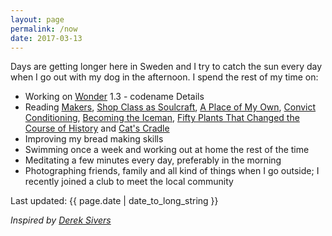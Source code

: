 ```yaml
---
layout: page
permalink: /now
date: 2017-03-13
---
```


Days are getting longer here in Sweden and I try to catch the sun every day when I go out with my dog in the afternoon. I spend the rest of my time on:

- Working on [Wonder](https://itunes.apple.com/us/app/wonder-reader-for-wikipedia/id1050888989?mt=8&at=1010lo2M) 1.3 - codename Details
- Reading [Makers](http://craphound.com/makers/download/), [Shop Class as Soulcraft](http://www.matthewbcrawford.com/new-page-1-1-2/), [A Place of My Own](https://en.wikipedia.org/wiki/A_Place_of_My_Own), [Convict Conditioning](https://www.goodreads.com/book/show/7305111-convict-conditioning), [Becoming the Iceman](http://becomingtheiceman.com/book), [Fifty Plants That Changed the Course of History](https://www.goodreads.com/book/show/10155001-fifty-plants-that-changed-the-course-of-history) and [Cat's Cradle](https://www.goodreads.com/book/show/135479.Cat_s_Cradle)
- Improving my bread making skills
- Swimming once a week and working out at home the rest of the time
- Meditating a few minutes every day, preferably in the morning
- Photographing friends, family and all kind of things when I go outside; I recently joined a club to meet the local community

Last updated: {{ page.date | date_to_long_string }}

*Inspired by [Derek Sivers](https://sivers.org/nowff)*
